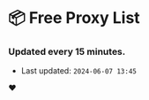 # :package: Free Proxy List
### Updated every 15 minutes.

- Last updated: `2024-06-07 13:45`

:heart:
